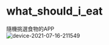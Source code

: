 # what_should_i_eat

隨機挑選食物的APP  
![device-2021-07-16-211549](https://user-images.githubusercontent.com/44021177/125954371-1606979b-9c3d-442f-84f6-2ae38b4767bd.png)
